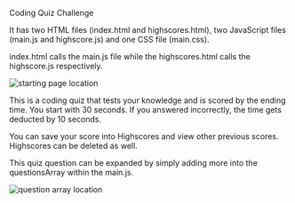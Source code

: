 Coding Quiz Challenge

It has two HTML files (index.html and highscores.html), two JavaScript files (main.js and highscore.js) and one CSS file (main.css).

index.html calls the main.js file while the highscores.html calls the highscore.js respectively.

![starting page location](./assets/startingPage.png)

This is a coding quiz that tests your knowledge and is scored by the ending time. You start with 30 seconds. If you answered incorrectly, the time gets deducted by 10 seconds.

You can save your score into Highscores and view other previous scores. Highscores can be deleted as well.

This quiz question can be expanded by simply adding more into the questionsArray within the main.js.

![question array location](./assets/questionArray.png)